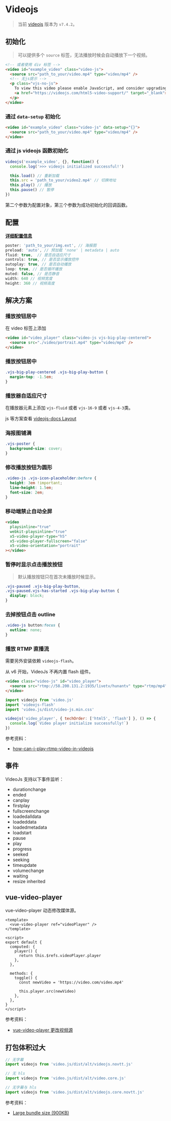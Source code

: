 # Videojs

> 当前 [videojs](https://github.com/videojs/video.js) 版本为 `v7.4.2`。

## 初始化

> 可以提供多个 `source` 标签，无法播放时候会自动播放下一个视频。

```html
<!-- 或者使用 div 标签 -->
<video id="example_video" class="video-js">
  <source src="path_to_your/video.mp4" type="video/mp4" />
  <!-- 无js提示 -->
  <p class="vjs-no-js">
    To view this video please enable JavaScript, and consider upgrading to a web browser that
    <a href="https://videojs.com/html5-video-support/" target="_blank">supports HTML5 video</a>
  </p>
</video>
```

### 通过 `data-setup` 初始化

```html
<video id="example_video" class="video-js" data-setup="{}">
  <source src="path_to_your/video.mp4" type="video/mp4" />
</video>
```

### 通过 js **videojs** 函数初始化

```js
videojs('example_video', {}, function() {
  console.log('>>> videojs initialized successful!')

  this.load() // 重新加载
  this.src = 'path_to_your/video2.mp4' // 切换地址
  this.play() // 播放
  this.pause() // 暂停
})
```

第二个参数为配置对象，第三个参数为成功初始化的回调函数。

## 配置

[**详细配置信息**](https://docs.videojs.com/tutorial-options.html)

```js
poster: 'path_to_your/img.ext', // 海报图
preload: 'auto', // 预加载 'none' | metadata | auto
fluid: true,  // 是否自适应尺寸
controls: true, // 是否显示播放控件
autoplay: true, // 是否自动播放
loop: true, // 是否循环播放
muted: false, // 是否静音
width: 640 // 视频宽度
height: 360 // 视频高度
```

## 解决方案

### 播放按钮居中

在 video 标签上添加

```html
<video id="video_player" class="video-js vjs-big-play-centered">
  <source src="./video/portrait.mp4" type="video/mp4" />
</video>
```

### 播放按钮居中

```css
.vjs-big-play-centered .vjs-big-play-button {
  margin-top: -1.5em;
}
```

### 播放器自适应尺寸

在播放器元素上添加 `vjs-fluid` 或者 `vjs-16-9` 或者 `vjs-4-3`类。

js 等方案查看 [videojs-docs Layout](https://docs.videojs.com/tutorial-layout.html)

### 海报图铺满

```css
.vjs-poster {
  background-size: cover;
}
```

### 修改播放按钮为圆形

```css
.video-js .vjs-icon-placeholder:before {
  height: 3em !important;
  line-height: 1.5em;
  font-size: 2em;
}
```

### 移动端禁止自动全屏

```html
<video
  playsinline="true"
  webkit-playsinline="true"
  x5-video-player-type="h5"
  x5-video-player-fullscreen="false"
  x5-video-orientation="portrait"
></video>
```

### 暂停时显示点击播放按钮

> 默认播放按钮只在首次未播放时候显示。

```css
.vjs-paused .vjs-big-play-button,
.vjs-paused.vjs-has-started .vjs-big-play-button {
  display: block;
}
```

### 去掉按钮点击 outline

```css
.video-js button:focus {
  outline: none;
}
```

### 播放 RTMP 直播流

需要另外安装依赖 `videojs-flash`。

从 v6 开始，VideoJs 不再内置 flash 组件。

```html
<video class="video-js" id="video_player">
  <source src="rtmp://58.200.131.2:1935/livetv/hunantv" type="rtmp/mp4" />
</video>
```

```js
import videojs from 'video.js'
import 'videojs-flash'
import 'video.js/dist/video-js.min.css'

videojs('video_player', { techOrder: ['html5', 'flash'] }, () => {
  console.log(`Video player initialize successfully!`)
})
```

参考资料：

- [how-can-i-play-rtmp-video-in-videojs](https://docs.videojs.com/tutorial-faq.html#q-how-can-i-play-rtmp-video-in-videojs)

## 事件

VideoJs 支持以下事件监听：

- durationchange
- ended
- canplay
- firstplay
- fullscreenchange
- loadedalldata
- loadeddata
- loadedmetadata
- loadstart
- pause
- play
- progress
- seeked
- seeking
- timeupdate
- volumechange
- waiting
- resize inherited

## vue-video-player

vue-video-player 动态修改媒体源。

```vue
<template>
  <vue-video-player ref="videoPlayer" />
</template>

<script>
export default {
  computed: {
    player() {
      return this.$refs.videoPlayer.player
    },
  },

  methods: {
    toggle() {
      const newVideo = 'https://video.com/video.mp4'

      this.player.src(newVideo)
    },
  },
}
</script>
```

参考资料：

- [vue-video-player 更改视频源](https://segmentfault.com/a/1190000014738331)

## 打包体积过大

```js
// 无字幕
import videojs from 'video.js/dist/alt/videojs.novtt.js'

// 无 hls
import videojs from 'video.js/dist/alt/video.core.js'

// 无字幕与 hls
import videojs from 'video.js/dist/alt/videojs.core.novtt.js'
```

参考资料：

- [Large bundle size (900KB)](https://github.com/videojs/video.js/issues/6166#issuecomment-520539730)
